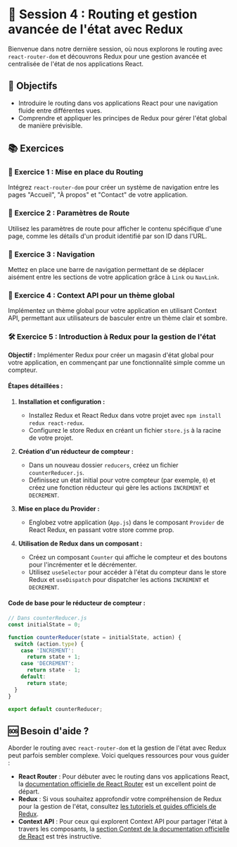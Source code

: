 # 🚦 Session 4 : Routing et gestion avancée de l'état avec Redux

Bienvenue dans notre dernière session, où nous explorons le routing avec `react-router-dom` et découvrons Redux pour une gestion avancée et centralisée de l'état de nos applications React.

## 🎯 Objectifs

- Introduire le routing dans vos applications React pour une navigation fluide entre différentes vues.
- Comprendre et appliquer les principes de Redux pour gérer l'état global de manière prévisible.

## 📚 Exercices

### 🧭 Exercice 1 : Mise en place du Routing

Intégrez `react-router-dom` pour créer un système de navigation entre les pages "Accueil", "À propos" et "Contact" de votre application.

### 📖 Exercice 2 : Paramètres de Route

Utilisez les paramètres de route pour afficher le contenu spécifique d'une page, comme les détails d'un produit identifié par son ID dans l'URL.

### 🔗 Exercice 3 : Navigation

Mettez en place une barre de navigation permettant de se déplacer aisément entre les sections de votre application grâce à `Link` ou `NavLink`.

### 🔄 Exercice 4 : Context API pour un thème global

Implémentez un thème global pour votre application en utilisant Context API, permettant aux utilisateurs de basculer entre un thème clair et sombre.

### 🛠 Exercice 5 : Introduction à Redux pour la gestion de l'état

**Objectif :** Implémenter Redux pour créer un magasin d'état global pour votre application, en commençant par une fonctionnalité simple comme un compteur.

#### Étapes détaillées :

1. **Installation et configuration :**
   - Installez Redux et React Redux dans votre projet avec `npm install redux react-redux`.
   - Configurez le store Redux en créant un fichier `store.js` à la racine de votre projet.

2. **Création d'un réducteur de compteur :**
   - Dans un nouveau dossier `reducers`, créez un fichier `counterReducer.js`.
   - Définissez un état initial pour votre compteur (par exemple, `0`) et créez une fonction réducteur qui gère les actions `INCREMENT` et `DECREMENT`.

3. **Mise en place du Provider :**
   - Englobez votre application (`App.js`) dans le composant `Provider` de React Redux, en passant votre store comme prop.

4. **Utilisation de Redux dans un composant :**
   - Créez un composant `Counter` qui affiche le compteur et des boutons pour l'incrémenter et le décrémenter.
   - Utilisez `useSelector` pour accéder à l'état du compteur dans le store Redux et `useDispatch` pour dispatcher les actions `INCREMENT` et `DECREMENT`.

#### Code de base pour le réducteur de compteur :

```javascript
// Dans counterReducer.js
const initialState = 0;

function counterReducer(state = initialState, action) {
  switch (action.type) {
    case 'INCREMENT':
      return state + 1;
    case 'DECREMENT':
      return state - 1;
    default:
      return state;
  }
}

export default counterReducer;
```
## 🆘 Besoin d'aide ?

Aborder le routing avec `react-router-dom` et la gestion de l'état avec Redux peut parfois sembler complexe. Voici quelques ressources pour vous guider :

- **React Router** : Pour débuter avec le routing dans vos applications React, la [documentation officielle de React Router](https://reactrouter.com/web/guides/quick-start) est un excellent point de départ.
- **Redux** : Si vous souhaitez approfondir votre compréhension de Redux pour la gestion de l'état, consultez [les tutoriels et guides officiels de Redux](https://redux.js.org/introduction/getting-started).
- **Context API** : Pour ceux qui explorent Context API pour partager l'état à travers les composants, la [section Context de la documentation officielle de React](https://fr.reactjs.org/docs/context.html) est très instructive.
